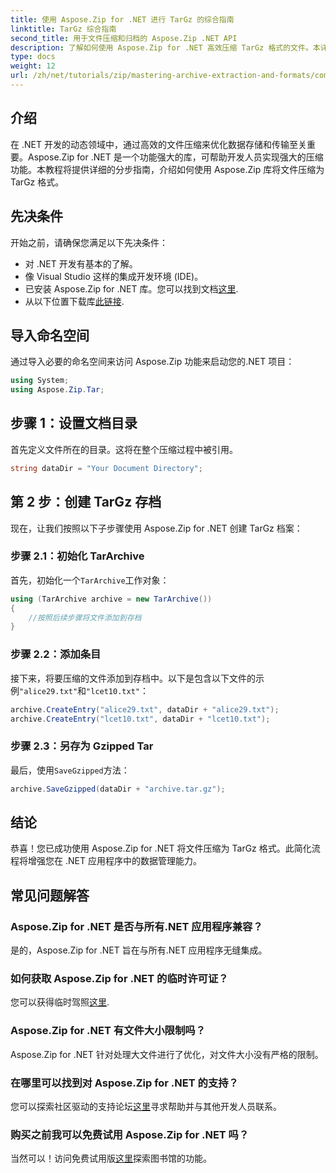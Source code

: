 ```yaml
---
title: 使用 Aspose.Zip for .NET 进行 TarGz 的综合指南
linktitle: TarGz 综合指南
second_title: 用于文件压缩和归档的 Aspose.Zip .NET API
description: 了解如何使用 Aspose.Zip for .NET 高效压缩 TarGz 格式的文件。本详细教程涵盖了从设置环境到所有内容。
type: docs
weight: 12
url: /zh/net/tutorials/zip/mastering-archive-extraction-and-formats/comprehensive-guide-to-tar-gz/
---
```

## 介绍

在 .NET 开发的动态领域中，通过高效的文件压缩来优化数据存储和传输至关重要。Aspose.Zip for .NET 是一个功能强大的库，可帮助开发人员实现强大的压缩功能。本教程将提供详细的分步指南，介绍如何使用 Aspose.Zip 库将文件压缩为 TarGz 格式。

## 先决条件

开始之前，请确保您满足以下先决条件：

- 对 .NET 开发有基本的了解。
- 像 Visual Studio 这样的集成开发环境 (IDE)。
- 已安装 Aspose.Zip for .NET 库。您可以找到文档[这里](https://reference.aspose.com/zip/net/).
- 从以下位置下载库[此链接](https://releases.aspose.com/zip/net/).

## 导入命名空间

通过导入必要的命名空间来访问 Aspose.Zip 功能来启动您的.NET 项目：

```csharp
using System;
using Aspose.Zip.Tar;
```

## 步骤 1：设置文档目录

首先定义文件所在的目录。这将在整个压缩过程中被引用。

```csharp
string dataDir = "Your Document Directory";
```

## 第 2 步：创建 TarGz 存档

现在，让我们按照以下子步骤使用 Aspose.Zip for .NET 创建 TarGz 档案：

### 步骤 2.1：初始化 TarArchive

首先，初始化一个`TarArchive`工作对象：

```csharp
using (TarArchive archive = new TarArchive())
{
    //按照后续步骤将文件添加到存档
}
```

### 步骤 2.2：添加条目

接下来，将要压缩的文件添加到存档中。以下是包含以下文件的示例`"alice29.txt"`和`"lcet10.txt"`：

```csharp
archive.CreateEntry("alice29.txt", dataDir + "alice29.txt");
archive.CreateEntry("lcet10.txt", dataDir + "lcet10.txt");
```

### 步骤 2.3：另存为 Gzipped Tar

最后，使用`SaveGzipped`方法：

```csharp
archive.SaveGzipped(dataDir + "archive.tar.gz");
```

## 结论

恭喜！您已成功使用 Aspose.Zip for .NET 将文件压缩为 TarGz 格式。此简化流程将增强您在 .NET 应用程序中的数据管理能力。

## 常见问题解答

### Aspose.Zip for .NET 是否与所有.NET 应用程序兼容？
是的，Aspose.Zip for .NET 旨在与所有.NET 应用程序无缝集成。

### 如何获取 Aspose.Zip for .NET 的临时许可证？
您可以获得临时驾照[这里](https://purchase.conholdate.com/temporary-license/).

### Aspose.Zip for .NET 有文件大小限制吗？
Aspose.Zip for .NET 针对处理大文件进行了优化，对文件大小没有严格的限制。

### 在哪里可以找到对 Aspose.Zip for .NET 的支持？
您可以探索社区驱动的支持论坛[这里](https://forum.aspose.com/c/zip/37)寻求帮助并与其他开发人员联系。

### 购买之前我可以免费试用 Aspose.Zip for .NET 吗？
当然可以！访问免费试用版[这里](https://releases.aspose.com/zip/net)探索图书馆的功能。